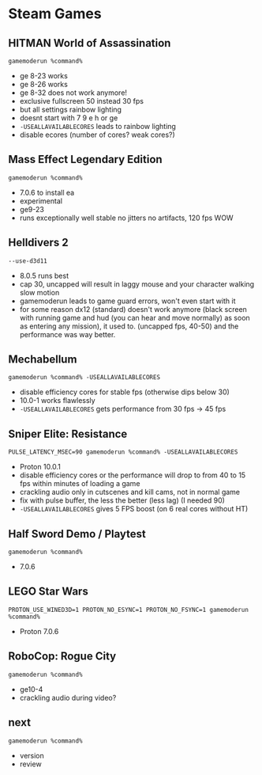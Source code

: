 # Steam Games

## HITMAN World of Assassination
``gamemoderun %command%``
- ge 8-23 works
- ge 8-26 works
- ge 8-32 does not work anymore!
- exclusive fullscreen 50 instead 30 fps
- but all settings rainbow lighting
- doesnt start with 7 9 e h or ge
- `-USEALLAVAILABLECORES` leads to rainbow lighting
- disable ecores (number of cores? weak cores?)

## Mass Effect Legendary Edition
``gamemoderun %command%``
- 7.0.6 to install ea
- experimental
- ge9-23
- runs exceptionally well stable no jitters no artifacts, 120 fps WOW

## Helldivers 2
``--use-d3d11``
- 8.0.5 runs best
- cap 30, uncapped will result in laggy mouse and your character walking slow motion
- gamemoderun leads to game guard errors, won't even start with it
- for some reason dx12 (standard) doesn't work anymore (black screen with running game and hud (you can hear and move normally) as soon as entering any mission), it used to. (uncapped fps, 40-50) and the performance was way better.

## Mechabellum
``gamemoderun %command% -USEALLAVAILABLECORES``
- disable efficiency cores for stable fps (otherwise dips below 30)
- 10.0-1 works flawlessly
- `-USEALLAVAILABLECORES` gets performance from 30 fps -> 45 fps

## Sniper Elite: Resistance
``PULSE_LATENCY_MSEC=90 gamemoderun %command% -USEALLAVAILABLECORES``
- Proton 10.0.1
- disable efficiency cores or the performance will drop to from 40 to 15 fps within minutes of loading a game
- crackling audio only in cutscenes and kill cams, not in normal game
- fix with pulse buffer, the less the better (less lag) (I needed 90)
- `-USEALLAVAILABLECORES` gives 5 FPS boost (on 6 real cores without HT)

## Half Sword Demo / Playtest
``gamemoderun %command%``
- 7.0.6

## LEGO Star Wars
``PROTON_USE_WINED3D=1 PROTON_NO_ESYNC=1 PROTON_NO_FSYNC=1 gamemoderun %command%``
- Proton 7.0.6

## RoboCop: Rogue City
``gamemoderun %command%``
- ge10-4
- crackling audio during video?

## next
``gamemoderun %command%``
- version
- review

